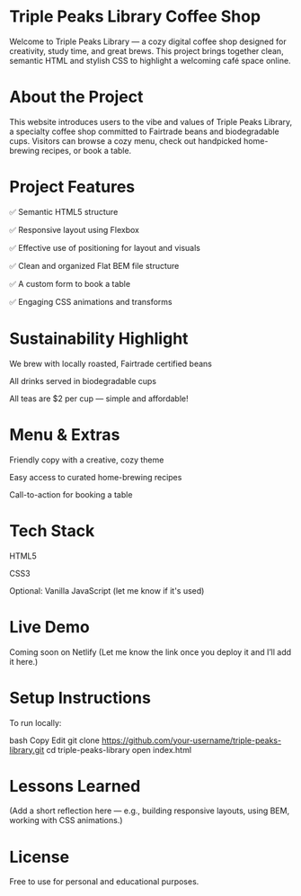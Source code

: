# Triple Peaks Library Coffee Shop

Welcome to Triple Peaks Library — a cozy digital coffee shop designed for creativity, study time, and great brews. This project brings together clean, semantic HTML and stylish CSS to highlight a welcoming café space online.

# About the Project

This website introduces users to the vibe and values of Triple Peaks Library, a specialty coffee shop committed to Fairtrade beans and biodegradable cups. Visitors can browse a cozy menu, check out handpicked home-brewing recipes, or book a table.

# Project Features

✅ Semantic HTML5 structure

✅ Responsive layout using Flexbox

✅ Effective use of positioning for layout and visuals

✅ Clean and organized Flat BEM file structure

✅ A custom form to book a table

✅ Engaging CSS animations and transforms

# Sustainability Highlight

We brew with locally roasted, Fairtrade certified beans

All drinks served in biodegradable cups

All teas are $2 per cup — simple and affordable!

# Menu & Extras

Friendly copy with a creative, cozy theme

Easy access to curated home-brewing recipes

Call-to-action for booking a table

# Tech Stack

HTML5

CSS3

Optional: Vanilla JavaScript (let me know if it's used)

# Live Demo

Coming soon on Netlify
(Let me know the link once you deploy it and I’ll add it here.)

# Setup Instructions

To run locally:

bash
Copy
Edit
git clone https://github.com/your-username/triple-peaks-library.git
cd triple-peaks-library
open index.html

# Lessons Learned

(Add a short reflection here — e.g., building responsive layouts, using BEM, working with CSS animations.)

# License

Free to use for personal and educational purposes.
